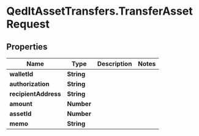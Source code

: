 # QedItAssetTransfers.TransferAssetRequest

## Properties
Name | Type | Description | Notes
------------ | ------------- | ------------- | -------------
**walletId** | **String** |  | 
**authorization** | **String** |  | 
**recipientAddress** | **String** |  | 
**amount** | **Number** |  | 
**assetId** | **Number** |  | 
**memo** | **String** |  | 


